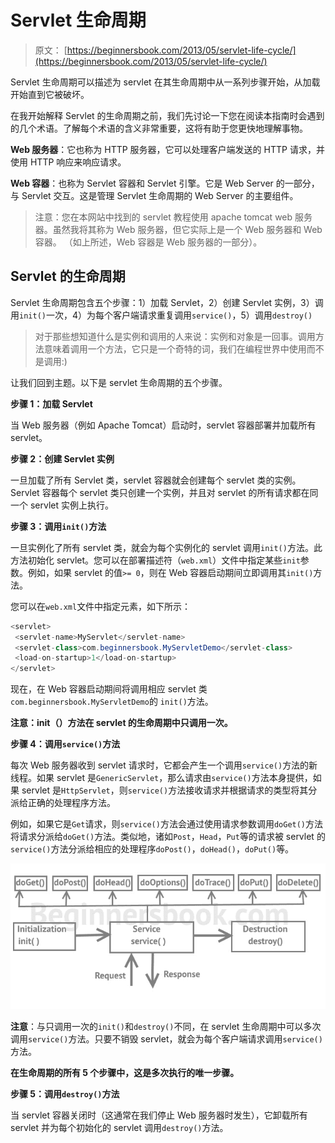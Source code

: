 # Servlet 生命周期

> 原文： [https://beginnersbook.com/2013/05/servlet-life-cycle/](https://beginnersbook.com/2013/05/servlet-life-cycle/)

Servlet 生命周期可以描述为 servlet 在其生命周期中从一系列步骤开始，从加载开始直到它被破坏。

在我开始解释 Servlet 的生命周期之前，我们先讨论一下您在阅读本指南时会遇到的几个术语。了解每个术语的含义非常重要，这将有助于您更快地理解事物。

**Web 服务器**：它也称为 HTTP 服务器，它可以处理客户端发送的 HTTP 请求，并使用 HTTP 响应来响应请求。

**Web 容器**：也称为 Servlet 容器和 Servlet 引擎。它是 Web Server 的一部分，与 Servlet 交互。这是管理 Servlet 生命周期的 Web Server 的主要组件。

> 注意：您在本网站中找到的 servlet 教程使用 apache tomcat web 服务器。虽然我将其称为 Web 服务器，但它实际上是一个 Web 服务器和 Web 容器。 （如上所述，Web 容器是 Web 服务器的一部分）。

## Servlet 的生命周期

Servlet 生命周期包含五个步骤：1）加载 Servlet，2）创建 Servlet 实例，3）调用`init()`一次，4）为每个客户端请求重复调用`service()`，5）调用`destroy()`

> 对于那些想知道什么是实例和调用的人来说：实例和对象是一回事。调用方法意味着调用一个方法，它只是一个奇特的词，我们在编程世界中使用而不是调用:)

让我们回到主题。以下是 servlet 生命周期的五个步骤。

**步骤 1：加载 Servlet**

当 Web 服务器（例如 Apache Tomcat）启动时，servlet 容器部署并加载所有 servlet。

**步骤 2：创建 Servlet 实例**

一旦加载了所有 Servlet 类，servlet 容器就会创建每个 servlet 类的实例。 Servlet 容器每个 servlet 类只创建一个实例，并且对 servlet 的所有请求都在同一个 servlet 实例上执行。

**步骤 3：调用`init()`方法**

一旦实例化了所有 servlet 类，就会为每个实例化的 servlet 调用`init()`方法。此方法初始化 servlet。您可以在部署描述符（`web.xml`）文件中指定某些`init`参数。例如，如果 servlet 的值`>= 0`，则在 Web 容器启动期间立即调用其`init()`方法。

您可以在`web.xml`文件中指定元素，如下所示：

```java
<servlet>
 <servlet-name>MyServlet</servlet-name>
 <servlet-class>com.beginnersbook.MyServletDemo</servlet-class>
 <load-on-startup>1</load-on-startup>
</servlet>

```

现在，在 Web 容器启动期间将调用相应 servlet 类`com.beginnersbook.MyServletDemo`的 `init()`方法。

**注意：init（）方法在 servlet 的生命周期中只调用一次。**

**步骤 4：调用`service()`方法**

每次 Web 服务器收到 servlet 请求时，它都会产生一个调用`service()`方法的新线程。如果 servlet 是`GenericServlet`，那么请求由`service()`方法本身提供，如果 servlet 是`HttpServlet`，则`service()`方法接收请求并根据请求的类型将其分派给正确的处理程序方法。

例如，如果它是`Get`请求，则`service()`方法会通过使用请求参数调用`doGet()`方法将请求分派给`doGet()`方法。类似地，诸如`Post`，`Head`，`Put`等的请求被 servlet 的`service()`方法分派给相应的处理程序`doPost()`，`doHead()`，`doPut()`等。

![Servlet Life Cycle](img/99b6d7d7d4ee2cdf7b3dfce261d5405e.jpg)

**注意**：与只调用一次的`init()`和`destroy()`不同，在 servlet 生命周期中可以多次调用`service()`方法。只要不销毁 servlet，就会为每个客户端请求调用`service()`方法。

**在生命周期的所有 5 个步骤中，这是多次执行的唯一步骤。**

**步骤 5：调用`destroy()`方法**

当 servlet 容器关闭时（这通常在我们停止 Web 服务器时发生），它卸载所有 servlet 并为每个初始化的 servlet 调用`destroy()`方法。